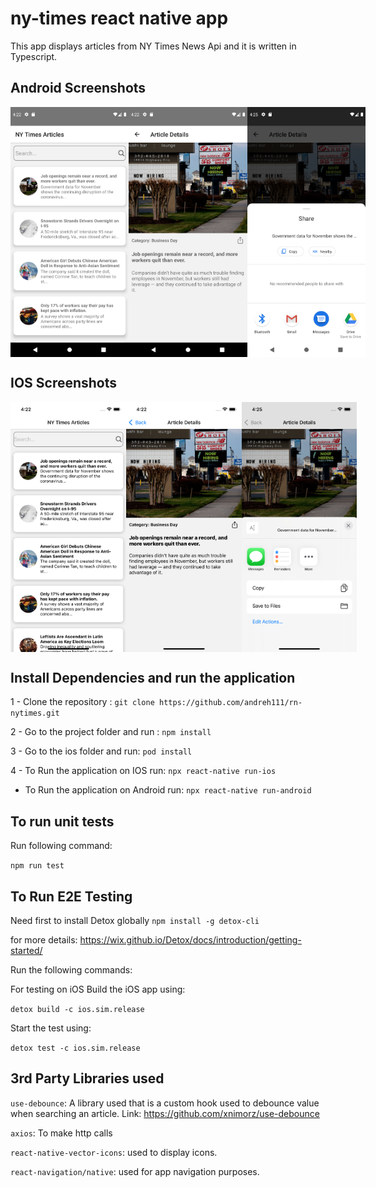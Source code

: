 # ny-times react native app
This app displays articles from NY Times News Api and it is written in Typescript.

## Android Screenshots
<div style="display:flex;flex-direction:row">
    <img style="width:200px;height:400px;margin:10" src="https://github.com/andreh111/rn-nytimes/blob/master/demos/android/Screenshot_1641309756.png?raw=true"/>
    <img style="width:200px;height:400px;margin:10" src="https://github.com/andreh111/rn-nytimes/blob/master/demos/android/Screenshot_1641309772.png?raw=true"/>
    <img style="width:200px;height:400px;margin:10" src="https://github.com/andreh111/rn-nytimes/blob/master/demos/android/Screenshot_1641309918.png?raw=true"/>
</div>

## IOS Screenshots

<div style="display:flex;flex-direction:row">
    <img style="width:200px;height:400px;margin:10" src="https://github.com/andreh111/rn-nytimes/blob/master/demos/ios/Simulator%20Screen%20Shot%20-%20iPhone%2013%20-%202022-01-04%20at%2016.22.43.png?raw=true"/>
    <img style="width:200px;height:400px;margin:10" src="https://github.com/andreh111/rn-nytimes/blob/master/demos/ios/Simulator%20Screen%20Shot%20-%20iPhone%2013%20-%202022-01-04%20at%2016.22.47.png?raw=true"/>
    <img style="width:200px;height:400px;margin:10" src="https://github.com/andreh111/rn-nytimes/blob/master/demos/ios/Simulator%20Screen%20Shot%20-%20iPhone%2013%20-%202022-01-04%20at%2016.25.01.png?raw=true"/>
</div>





## Install Dependencies and run the application

1 - Clone the repository : `git clone https://github.com/andreh111/rn-nytimes.git`

2 - Go to the project folder and run : `npm install`

3 - Go to the ios folder and run: `pod install`

4 - To Run the application on IOS run: `npx react-native run-ios`
  - To Run the application on Android run: `npx react-native run-android`


## To run unit tests

Run following command:

`npm run test`


## To Run E2E Testing

Need first to install Detox globally
`npm install -g detox-cli`

for more details: https://wix.github.io/Detox/docs/introduction/getting-started/

Run the following commands: 


For testing on iOS
Build the iOS app using:

`detox build -c ios.sim.release`

Start the test using:

`detox test -c ios.sim.release`


## 3rd Party Libraries used

`use-debounce`: A library used that is a custom hook used to debounce value when searching an article. Link: https://github.com/xnimorz/use-debounce

`axios`: To make http calls

`react-native-vector-icons`: used to display icons.

`react-navigation/native`: used for app navigation purposes.
